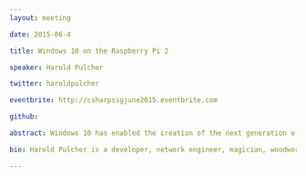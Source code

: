 ```yaml
---
layout: meeting

date: 2015-06-4

title: Windows 10 on the Raspberry Pi 2

speaker: Harold Pulcher

twitter: haroldpulcher

eventbrite: http://csharpsigjune2015.eventbrite.com

github:

abstract: Windows 10 has enabled the creation of the next generation of intelligent devices. In this talk you’ll learn about how to use Windows to build next generation devices based on hardware like the Raspberry Pi 2, as well as how to extend your devices with new  capabilities.  We will walk through the setting up the  development environment including both the desktop and the device.  We will demonstrate how to extend the platform to include support for popular Internet of Things (IoT) hardware interfaces. This is the beginning step for you to build rich devices based on the Raspberry Pi 2 from fun DIY arcade machines through enterprise level control systems.

bio: Harold Pulcher is a developer, network engineer, magician, woodworker, and part time grease monkey. He has over 25 years of experience working in then Information Technology space. During that time he has done everything from running wire, setting up infrastructure  for numerous companies from the ground up, and building line of business software for many of those companies. As passionate as he is about technology, you might happen to see him checking his air reserve at 60 feet, whooping up a mean “free-range” fruit cake, doing pre-show table magic at the Improv, or making a nice piece of wood into a lot of sawdust so his wife will have potting benches for her plants.

---
```

